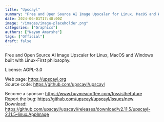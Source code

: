 ```yaml
---
title: "Upscayl"
summary: "Free and Open Source AI Image Upscaler for Linux, MacOS and Windows built with Linux-First philosophy."
date: 2024-06-01T17:48:00Z
image: "/images/image-placeholder.png"
categories: ["Graphics"]
authors: ["Nayam Amarshe"]
tags: ["Official"]
draft: false
---
```


Free and Open Source AI Image Upscaler for Linux, MacOS and Windows built with Linux-First philosophy.

License: AGPL-3.0

Web page: <https://upscayl.org>  
Source code: <https://github.com/upscayl/upscayl>

Become a sponsor: <https://www.buymeacoffee.com/fossisthefuture>  
Report the bug: <https://github.com/upscayl/upscayl/issues/new>  
Download: <https://github.com/upscayl/upscayl/releases/download/v2.11.5/upscayl-2.11.5-linux.AppImage>
